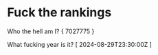 # Fuck the rankings

Who the hell am I?
{ 7027775 }

What fucking year is it?
[ 2024-08-29T23:30:00Z ]
